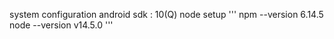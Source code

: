 system configuration
android sdk : 10(Q)
node setup
'''
npm --version
6.14.5
node --version
v14.5.0
'''


